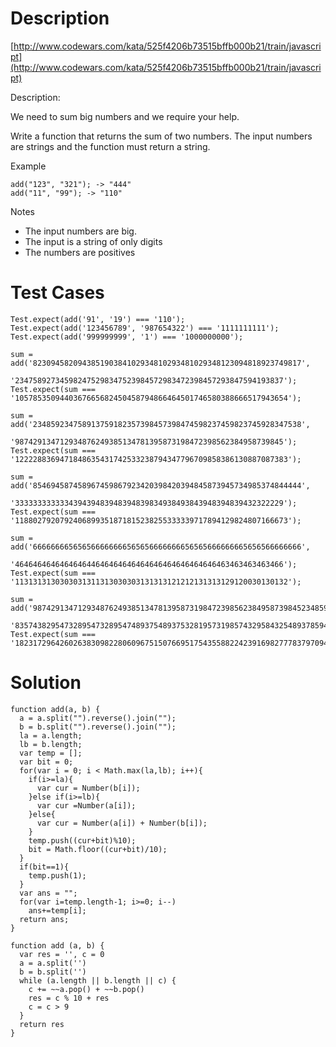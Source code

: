 # Description
[http://www.codewars.com/kata/525f4206b73515bffb000b21/train/javascript](http://www.codewars.com/kata/525f4206b73515bffb000b21/train/javascript)

Description:

We need to sum big numbers and we require your help.

Write a function that returns the sum of two numbers. The input numbers are strings and the function must return a string.

Example
```
add("123", "321"); -> "444"
add("11", "99"); -> "110"
```
Notes

- The input numbers are big.
- The input is a string of only digits
- The numbers are positives



# Test Cases
```
Test.expect(add('91', '19') === '110');
Test.expect(add('123456789', '987654322') === '1111111111');
Test.expect(add('999999999', '1') === '1000000000');

sum = add('823094582094385190384102934810293481029348123094818923749817',
          '234758927345982475298347523984572983472398457293847594193837');
Test.expect(sum === '1057853509440367665682450458794866464501746580388666517943654');
    
sum = add('234859234758913759182357398457398474598237459823745928347538',
          '987429134712934876249385134781395873198472398562384958739845');
Test.expect(sum === '1222288369471848635431742533238794347796709858386130887087383');
  
sum = add('854694587458967459867923420398420394845873945734985374844444',
          '333333333333439439483948394839834938493843948394839432322229');
Test.expect(sum === '1188027920792406899351871815238255333339717894129824807166673');
  
sum = add('666666665656566666666565656666666656565666666665656566666666',
          '464646464646464644646464646464646464646464646463463463463466');
Test.expect(sum === '1131313130303031311313030303131313121212131313129120030130132');
    
sum = add('987429134712934876249385134781395873198472398562384958739845234859234758913759182357398457398474598237459823745928347538',
          '835743829547328954732895474893754893753281957319857432958432548937859483265893274891378593187431583942678439217431924789');
Test.expect(sum === '1823172964260263830982280609675150766951754355882242391698277783797094242179652457248777050585906182180138262963360272327');
```

# Solution

```
function add(a, b) {
  a = a.split("").reverse().join("");
  b = b.split("").reverse().join("");
  la = a.length;
  lb = b.length;
  var temp = [];
  var bit = 0;
  for(var i = 0; i < Math.max(la,lb); i++){
    if(i>=la){
      var cur = Number(b[i]);
    }else if(i>=lb){
      var cur =Number(a[i]);
    }else{
      var cur = Number(a[i]) + Number(b[i]);
    }     
    temp.push((cur+bit)%10);
    bit = Math.floor((cur+bit)/10);
  }
  if(bit==1){
    temp.push(1);
  }  
  var ans = "";
  for(var i=temp.length-1; i>=0; i--)
    ans+=temp[i];
  return ans;
}
```

```
function add (a, b) {
  var res = '', c = 0
  a = a.split('')
  b = b.split('')
  while (a.length || b.length || c) {
    c += ~~a.pop() + ~~b.pop()
    res = c % 10 + res
    c = c > 9
  }
  return res
}
```

